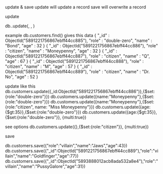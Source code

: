 update & save
update will update a record
save will overwrite a record

update

db.<collection name>.update(<selection criteria>, <update data>, <optional options>)

example
db.customers.find()
gives this data
{ "_id" : ObjectId("5891221756867ebff44cc885"), "role" : "double-zero", "name" : "Bond", "age" : 32 }
{ "_id" : ObjectId("5891221756867ebff44cc886"), "role" : "citizen", "name" : "Moneypenny", "age" : 32 }
{ "_id" : ObjectId("5891221756867ebff44cc887"), "role" : "citizen", "name" : "Q", "age" : 67 }
{ "_id" : ObjectId("5891221756867ebff44cc888"), "role" : "citizen", "name" : "M", "age" : 57 }
{ "_id" : ObjectId("5891221756867ebff44cc889"), "role" : "citizen", "name" : "Dr. No", "age" : 52 }

update like this
db.customers.update({_id:ObjectId("5891221756867ebff44cc886")},{$set:{role:"double-zero"}})
db.customers.update({name:"Moneypenny"},{$set:{role:"double-zero"}})
db.customers.update({name:"Moneypenny"},{$set:{role:"citizen", name: "Miss Moneypenny"}})
db.customers.update({age:{$gt:35}},{$set:{role:"double-zero"}})
db.customers.update({age:{$gt:35}},{$set:{role:"double-zero"}}, {multi:true})

see options
db.customers.update({},{$set:{role:"citizen"}}, {multi:true})

save

db.customers.save({"role":"villain","name":"Jaws","age":43})
db.customers.save({"_id":ObjectId("5891221756867ebff44cc889"),"role":"villain","name":"Goldfinger","age":77})
db.customers.save({"_id":ObjectId("5893888012acb8ada532a8e4"),"role":"villain","name":"PussyGalore","age":31})